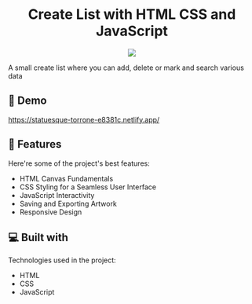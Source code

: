 <h1 align="center" id="title">Create List with HTML CSS and JavaScript</h1>

<p align="center"><img src="https://i.postimg.cc/mZjNsqKY/Screenshot-2023-11-19-203447.png"></p>

<p id="description">A small create list where you can add, delete or mark and search various data</p>

<h2>🚀 Demo</h2>

https://statuesque-torrone-e8381c.netlify.app/

<h2>🧐 Features</h2>

Here're some of the project's best features:

- HTML Canvas Fundamentals
- CSS Styling for a Seamless User Interface
- JavaScript Interactivity
- Saving and Exporting Artwork
- Responsive Design

<h2>💻 Built with</h2>

Technologies used in the project:

- HTML
- CSS
- JavaScript
